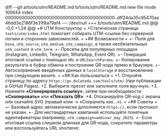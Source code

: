 diff --git a/tools/utm/README.md b/tools/utm/README.md
new file mode 100644
index 0000000000000000000000000000000000000000..dff24da35c95470aa46dd3e2186f3e31f8a79af4
--- /dev/null
+++ b/tools/utm/README.md
@@ -0,0 +1,24 @@
+# UTM Конструктор
+
+Статическая страница `tools/utm/index.html` помогает собирать UTM-ссылки без серверной логики и сторонних зависимостей.
+
+## Возможности
+
+- Поля для `base`, `utm_source`, `utm_medium`, `utm_campaign`, а также необязательных `utm_content` и `utm_term`.
+- Пресеты для популярных площадок (Instagram, LinkedIn, Telegram, WhatsApp, Event QR).
+- Генерация итоговой ссылки с помощью `URL` и `URLSearchParams`.
+- Копирование результата в буфер обмена и построение QR-кода прямо в браузере.
+- Автосохранение введённых данных в `localStorage` и восстановление при следующем визите.
+
+## Как пользоваться
+
+1. Откройте страницу по адресу `https://go.dulatedu.com/tools/utm/` (при публикации в GitHub Pages).
+2. Выберите пресет или заполните поля вручную.
+3. Нажмите **«Сгенерировать ссылку»**, затем при необходимости **«Скопировать»** или **«Показать QR»**.
+4. Отсканируйте QR-код с экрана или скачайте SVG (правый клик → «Сохранить как…»).
+
+## Советы
+
+- Базовый адрес автоматически дополняется `https://`, если протокол не указан.
+- Для нестандартных кампаний используйте понятные идентификаторы (например, `utm_campaign=webinar_may_2025`).
+- Если итоговая ссылка слишком длинная для QR-кода, сократите параметры или воспользуйтесь URL shortener.

